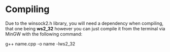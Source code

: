 # Compiling

Due to the winsock2.h library, you will need a dependency when compiling, that one being **ws2_32** however you can just compile it from the terminal via MinGW with the following command:

g++ name.cpp -o name -lws2_32
